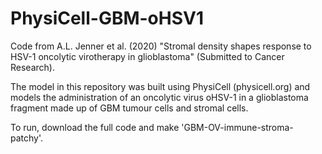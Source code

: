# PhysiCell-GBM-oHSV1
Code from A.L. Jenner et al. (2020) "Stromal density shapes response to HSV-1 oncolytic virotherapy in glioblastoma" (Submitted to Cancer Research). 

The model in this repository was built using PhysiCell (physicell.org) and models the administration of an oncolytic virus oHSV-1 in a glioblastoma fragment made up of GBM tumour cells and stromal cells. 

To run, download the full code and make 'GBM-OV-immune-stroma-patchy'.
